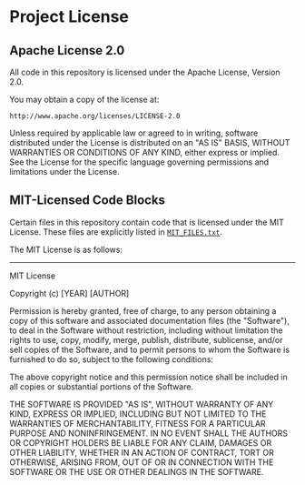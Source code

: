 # Project License

## Apache License 2.0

All code in this repository is licensed under the Apache License, Version 2.0.

You may obtain a copy of the license at:

    http://www.apache.org/licenses/LICENSE-2.0

Unless required by applicable law or agreed to in writing, software distributed under the License is distributed on an "AS IS" BASIS, WITHOUT WARRANTIES OR CONDITIONS OF ANY KIND, either express or implied. See the License for the specific language governing permissions and limitations under the License.

## MIT-Licensed Code Blocks

Certain files in this repository contain code that is licensed under the MIT License. These files are explicitly listed in [`MIT_FILES.txt`](https://github.com/IBM/terratorch/blob/main/MIT_FILES.txt).

The MIT License is as follows:

---

MIT License

Copyright (c) \[YEAR] \[AUTHOR]

Permission is hereby granted, free of charge, to any person obtaining a copy of this software and associated documentation files (the "Software"), to deal in the Software without restriction, including without limitation the rights to use, copy, modify, merge, publish, distribute, sublicense, and/or sell copies of the Software, and to permit persons to whom the Software is furnished to do so, subject to the following conditions:

The above copyright notice and this permission notice shall be included in all copies or substantial portions of the Software.

THE SOFTWARE IS PROVIDED "AS IS", WITHOUT WARRANTY OF ANY KIND, EXPRESS OR IMPLIED, INCLUDING BUT NOT LIMITED TO THE WARRANTIES OF MERCHANTABILITY, FITNESS FOR A PARTICULAR PURPOSE AND NONINFRINGEMENT. IN NO EVENT SHALL THE AUTHORS OR COPYRIGHT HOLDERS BE LIABLE FOR ANY CLAIM, DAMAGES OR OTHER LIABILITY, WHETHER IN AN ACTION OF CONTRACT, TORT OR OTHERWISE, ARISING FROM, OUT OF OR IN CONNECTION WITH THE SOFTWARE OR THE USE OR OTHER DEALINGS IN THE SOFTWARE.
